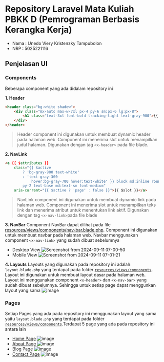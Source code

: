 # Repository Laravel Mata Kuliah PBKK D (Pemrograman Berbasis Kerangka Kerja)

- Nama : Unedo Viery Kristenzky Tampubolon
- NRP : 5025221116

## Penjelasan UI
### Components
Beberapa component yang ada didalam repository ini

**1. Header**
```html
<header class="bg-white shadow">
    <div class="mx-auto max-w-7xl px-4 py-6 sm:px-6 lg:px-8">
        <h1 class="text-3xl font-bold tracking-tight text-gray-900">{{ $slot }}</h1>
    </div>
</header>
```
> Header component ini digunakan untuk membuat dynamic header pada halaman web. Component ini menerima slot untuk menampilkan judul halaman.
Digunakan dengan tag `<x-header>` pada file blade.

**2. NavLink**
```html
<a {{ $attributes }}
    class="{{ $active
        ? 'bg-gray-900 text-white'
        : 'text-gray-300
            hover:bg-gray-700 hover:text-white' }} block md:inline rounded-md px-3
        py-2 text-base md:text-sm font-medium"
    aria-current="{{ $active ? 'page' : false }}">{{ $slot }}</a>
```
> NavLink component ini digunakan untuk membuat dynamic link pada halaman web. Component ini menerima slot untuk menampilkan teks link dan menerima atribut untuk menentukan link aktif. Digunakan dengan tag `<x-nav-link>`pada file blade

**3. NavBar**
Component NavBar dapat dilihat pada file [resources/views/components/nav-bar.blade.php](resources/views/components/nav-bar.blade.php). Component ini digunakan untuk membuat navbar pada halaman web. Navbar menggunakan component `<x-nav-link>` yang sudah dibuat sebelumnya

- Desktop View
![Screenshot from 2024-09-11 07-00-50](https://github.com/user-attachments/assets/eda9e9db-544f-4a4a-9d5a-2dc8719ad956)
- Mobile View
![Screenshot from 2024-09-11 07-01-21](https://github.com/user-attachments/assets/97d16dde-1040-400b-ba58-abce8f1b4108)

**4. Layouts**
Layouts yang digunakan pada repository ini adalah `layout.blade.php` yang terdapat pada folder [`resources/views/components`](resources/views/components). Layout ini digunakan untuk membuat layout dasar pada halaman web. Layout ini menggunakan component `<x-header>` dan `<x-nav-bar>` yang sudah dibuat sebelumnya. Sehingga untuk setiap page dapat menggunkan layout yang sama
![image](https://github.com/user-attachments/assets/b2f6fa0b-2db7-4829-8965-8c4def69f0f7)

### Pages
Setiap Pages yang ada pada repository ini menggunakan layout yang sama yaitu `layout.blade.php` yang terdapat pada folder [`resources/views/components`](resources/views/components).Terdapat 5 page yang ada pada repository ini antara lain
- [Home Page](resources/views/pages/home.blade.php)
![image](https://github.com/user-attachments/assets/5f3fe5cf-66ea-4efb-b482-8453b794cb58)
- [About Page](resources/views/pages/about.blade.php)
![image](https://github.com/user-attachments/assets/959a94d6-e51e-42f7-ae0c-2aa9a8bbf025)
- [Blog Page](resources/views/pages/blog.blade.php)
![image](https://github.com/user-attachments/assets/1ea6de6e-8f6d-4ade-a4b0-dcaea6fdeb2f)
- [Contact Page](resources/views/pages/contact.blade.php)
![image](https://github.com/user-attachments/assets/f33e68f4-ff5a-44f1-b801-3f5cd35c6372)







